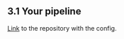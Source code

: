 ##  3.1 Your pipeline

[Link](https://github.com/parissak/devopswithdocker-pipeline) to the repository with the config.
